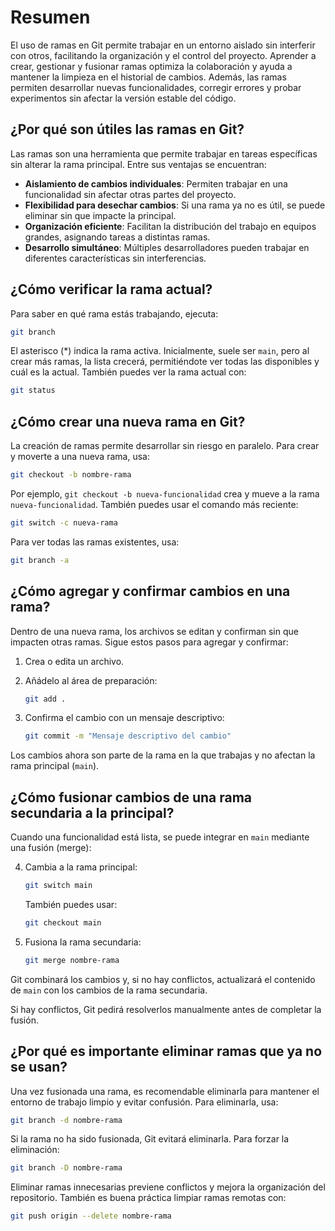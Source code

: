 # Resumen

El uso de ramas en Git permite trabajar en un entorno aislado sin interferir con otros, facilitando la organización y el control del proyecto. Aprender a crear, gestionar y fusionar ramas optimiza la colaboración y ayuda a mantener la limpieza en el historial de cambios. Además, las ramas permiten desarrollar nuevas funcionalidades, corregir errores y probar experimentos sin afectar la versión estable del código.

## ¿Por qué son útiles las ramas en Git?

Las ramas son una herramienta que permite trabajar en tareas específicas sin alterar la rama principal. Entre sus ventajas se encuentran:

- **Aislamiento de cambios individuales**: Permiten trabajar en una funcionalidad sin afectar otras partes del proyecto.
- **Flexibilidad para desechar cambios**: Si una rama ya no es útil, se puede eliminar sin que impacte la principal.
- **Organización eficiente**: Facilitan la distribución del trabajo en equipos grandes, asignando tareas a distintas ramas.
- **Desarrollo simultáneo**: Múltiples desarrolladores pueden trabajar en diferentes características sin interferencias.

## ¿Cómo verificar la rama actual?

Para saber en qué rama estás trabajando, ejecuta:

```bash
git branch
```

El asterisco (*) indica la rama activa. Inicialmente, suele ser `main`, pero al crear más ramas, la lista crecerá, permitiéndote ver todas las disponibles y cuál es la actual. También puedes ver la rama actual con:

```bash
git status
```

## ¿Cómo crear una nueva rama en Git?

La creación de ramas permite desarrollar sin riesgo en paralelo. Para crear y moverte a una nueva rama, usa:

```bash
git checkout -b nombre-rama
```

Por ejemplo, `git checkout -b nueva-funcionalidad` crea y mueve a la rama `nueva-funcionalidad`. También puedes usar el comando más reciente:

```bash
git switch -c nueva-rama
```

Para ver todas las ramas existentes, usa:

```bash
git branch -a
```

## ¿Cómo agregar y confirmar cambios en una rama?

Dentro de una nueva rama, los archivos se editan y confirman sin que impacten otras ramas. Sigue estos pasos para agregar y confirmar:

1. Crea o edita un archivo.
2. Añádelo al área de preparación:
    
    ```bash
    git add .
    ```
    
3. Confirma el cambio con un mensaje descriptivo:
    
    ```bash
    git commit -m "Mensaje descriptivo del cambio"
    ```
    

Los cambios ahora son parte de la rama en la que trabajas y no afectan la rama principal (`main`).

## ¿Cómo fusionar cambios de una rama secundaria a la principal?

Cuando una funcionalidad está lista, se puede integrar en `main` mediante una fusión (merge):

4. Cambia a la rama principal:
    
    ```bash
    git switch main
    ```
    
    También puedes usar:
    
    ```bash
    git checkout main
    ```
    
5. Fusiona la rama secundaria:
    
    ```bash
    git merge nombre-rama
    ```
    

Git combinará los cambios y, si no hay conflictos, actualizará el contenido de `main` con los cambios de la rama secundaria.

Si hay conflictos, Git pedirá resolverlos manualmente antes de completar la fusión.

## ¿Por qué es importante eliminar ramas que ya no se usan?

Una vez fusionada una rama, es recomendable eliminarla para mantener el entorno de trabajo limpio y evitar confusión. Para eliminarla, usa:

```bash
git branch -d nombre-rama
```

Si la rama no ha sido fusionada, Git evitará eliminarla. Para forzar la eliminación:

```bash
git branch -D nombre-rama
```

Eliminar ramas innecesarias previene conflictos y mejora la organización del repositorio. También es buena práctica limpiar ramas remotas con:

```bash
git push origin --delete nombre-rama
```

